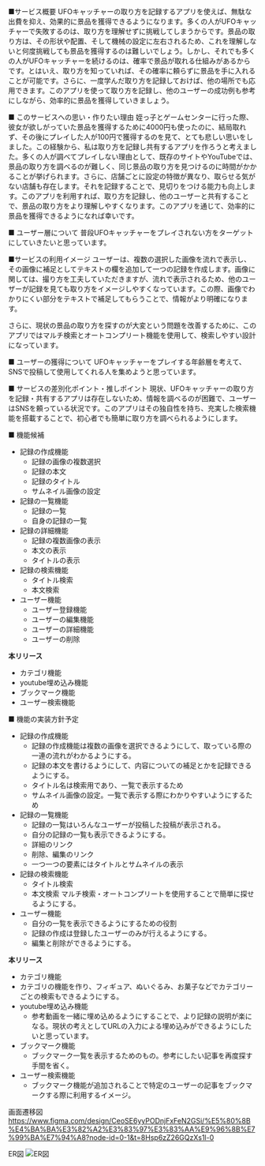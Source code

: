 ■サービス概要 UFOキャッチャーの取り方を記録するアプリを使えば、無駄な出費を抑え、効果的に景品を獲得できるようになります。多くの人がUFOキャッチャーで失敗するのは、取り方を理解せずに挑戦してしまうからです。景品の取り方は、その形状や配置、そして機械の設定に左右されるため、これを理解しないと何度挑戦しても景品を獲得するのは難しいでしょう。しかし、それでも多くの人がUFOキャッチャーを続けるのは、確率で景品が取れる仕組みがあるからです。とはいえ、取り方を知っていれば、その確率に頼らずに景品を手に入れることが可能です。さらに、一度学んだ取り方を記録しておけば、他の場所でも応用できます。このアプリを使って取り方を記録し、他のユーザーの成功例も参考にしながら、効率的に景品を獲得していきましょう。

■ このサービスへの思い・作りたい理由 姪っ子とゲームセンターに行った際、彼女が欲しがっていた景品を獲得するために4000円も使ったのに、結局取れず、その後にプレイした人が100円で獲得するのを見て、とても悲しい思いをしました。この経験から、私は取り方を記録し共有するアプリを作ろうと考えました。多くの人が調べてプレイしない理由として、既存のサイトやYouTubeでは、景品の取り方を調べるのが難しく、同じ景品の取り方を見つけるのに時間がかかることが挙げられます。さらに、店舗ごとに設定の特徴が異なり、取らせる気がない店舗も存在します。それを記録することで、見切りをつける能力も向上します。このアプリを利用すれば、取り方を記録し、他のユーザーと共有することで、景品の取り方をより理解しやすくなります。このアプリを通じて、効率的に景品を獲得できるようになれば幸いです。

■ ユーザー層について 普段UFOキャッチャーをプレイされない方をターゲットにしていきたいと思っています。

■サービスの利用イメージ ユーザーは、複数の選択した画像を流れで表示し、その画像に補足としてテキストの欄を追加して一つの記録を作成します。画像に関しては、撮り方を工夫していただきますが、流れで表示されるため、他のユーザーが記録を見ても取り方をイメージしやすくなっています。この際、画像でわかりにくい部分をテキストで補足してもらうことで、情報がより明確になります。

さらに、現状の景品の取り方を探すのが大変という問題を改善するために、このアプリではマルチ検索とオートコンプリート機能を使用して、検索しやすい設計になっています。

■ ユーザーの獲得について UFOキャッチャーをプレイする年齢層を考えて、SNSで投稿して使用してくれる人を集めようと思っています。

■ サービスの差別化ポイント・推しポイント 現状、UFOキャッチャーの取り方を記録・共有するアプリは存在しないため、情報を調べるのが困難で、ユーザーはSNSを頼っている状況です。このアプリはその独自性を持ち、充実した検索機能を搭載することで、初心者でも簡単に取り方を調べられるようにします。

■ 機能候補

- 記録の作成機能
    - 記録の画像の複数選択
    - 記録の本文
    - 記録のタイトル
    - サムネイル画像の設定
- 記録の一覧機能
    - 記録の一覧
    - 自身の記録の一覧
- 記録の詳細機能
    - 記録の複数画像の表示
    - 本文の表示
    - タイトルの表示
- 記録の検索機能
    - タイトル検索
    - 本文検索
- ユーザー機能
    - ユーザー登録機能
    - ユーザーの編集機能
    - ユーザーの詳細機能
    - ユーザーの削除

**本リリース**

- カテゴリ機能
- youtube埋め込み機能
- ブックマーク機能
- ユーザー検索機能

■ 機能の実装方針予定

- 記録の作成機能
    - 記録の作成機能は複数の画像を選択できるようにして、取っている際の一連の流れがわかるようにする。
    - 記録の本文を書けるようにして、内容についての補足とかを記録できるようにする。
    - タイトル名は検索用であり、一覧で表示するため
    - サムネイル画像の設定。一覧で表示する際にわかりやすいようにするため
- 記録の一覧機能
    - 記録の一覧はいろんなユーザーが投稿した投稿が表示される。
    - 自分の記録の一覧も表示できるようにする。
    - 詳細のリンク
    - 削除、編集のリンク
    - 一つ一つの要素にはタイトルとサムネイルの表示
- 記録の検索機能
    - タイトル検索
    - 本文検索 
    マルチ検索・オートコンプリートを使用することで簡単に探せるようにする。
- ユーザー機能
    - 自分の一覧を表示できるようにするための役割
    - 記録の作成は登録したユーザーのみが行えるようにする。
    - 編集と削除ができるようにする。

**本リリース**

- カテゴリ機能
- カテゴリの機能を作り、フィギュア、ぬいぐるみ、お菓子などでカテゴリーごとの検索もできるようにする。
- youtube埋め込み機能
    - 参考動画を一緒に埋め込めるようにすることで、より記録の説明が楽になる。現状の考えとしてURLの入力による埋め込みができるようにしたいと思っています。
- ブックマーク機能
    - ブックマーク一覧を表示するためのもの。参考にしたい記事を再度探す手間を省く。
- ユーザー検索機能
    - ブックマーク機能が追加されることで特定のユーザーの記事をブックマークする際に利用するイメージ。

画面遷移図
https://www.figma.com/design/CeoSE6yyPODnjFxFeN2GSi/%E5%80%8B%E4%BA%BA%E3%82%A2%E3%83%97%E3%83%AA%E9%96%8B%E7%99%BA%E7%94%A8?node-id=0-1&t=8Hsp6zZ26GQzXs1l-0

ER図
![ER図](https://i.gyazo.com/69fc8ce90b6e8b0fd3519f979cf1ec6a.png)
